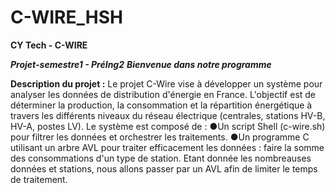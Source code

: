 # C-WIRE_HSH

**************CY Tech - C-WIRE**************

******Projet-semestre1 - PréIng2*****
**Bienvenue dans notre programme***

**Description du projet :**
Le projet C-Wire vise à développer un système pour analyser les données de distribution d'énergie en France. L'objectif est de déterminer la production, la consommation et la répartition énergétique à travers les différents niveaux du réseau électrique (centrales, stations HV-B, HV-A, postes LV).
Le système est composé de :
●Un script Shell (c-wire.sh) pour filtrer les données et orchestrer les traitements.
●Un programme C utilisant un arbre AVL pour traiter efficacement les données : faire la somme des consommations d'un type de station. Etant donnée les nombreauses données et stations, nous allons passer par un AVL afin de limiter le temps de traitement.


